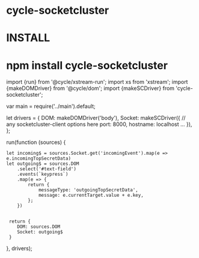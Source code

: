 # cycle-socketcluster

# INSTALL
# npm install cycle-socketcluster

import {run} from '@cycle/xstream-run';
import xs from 'xstream';
import {makeDOMDriver} from '@cycle/dom';
import {makeSCDriver} from 'cycle-socketcluster';

var main = require('../main').default;

let drivers = {
    DOM: makeDOMDriver('body'),
    Socket: makeSCDriver({
        // any socketcluster-client options here
        port: 8000,
        hostname: localhost
        ...
    }),
};

run(function (sources) {

    let incoming$ = sources.Socket.get('incomingEvent').map(e => e.incomingTopSecretData)   
    let outgoing$ = sources.DOM
        .select('#text-field')
        .events(`keypress`)
        .map(e => {
            return {
                messageType: 'outgoingTopSecretData',
                message: e.currentTarget.value + e.key,
            };
        })
        
     
     return {
        DOM: sources.DOM
        Socket: outgoing$
     }
}, drivers);

